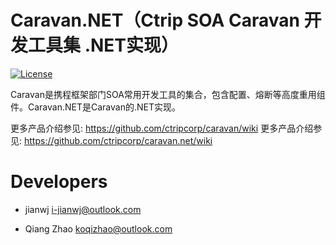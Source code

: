 Caravan.NET（Ctrip SOA Caravan 开发工具集 .NET实现）
================

[![License](https://img.shields.io/badge/License-Apache%202.0-blue.svg)](https://opensource.org/licenses/Apache-2.0)

Caravan是携程框架部门SOA常用开发工具的集合，包含配置、熔断等高度重用组件。Caravan.NET是Caravan的.NET实现。

更多产品介绍参见: https://github.com/ctripcorp/caravan/wiki
更多产品介绍参见: https://github.com/ctripcorp/caravan.net/wiki

# Developers
* jianwj <i-jianwj@outlook.com>

* Qiang Zhao <koqizhao@outlook.com>

